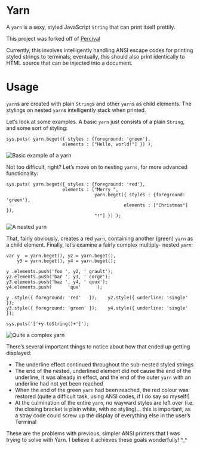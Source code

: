 Yarn
====
A `yarn` is a sexy, styled JavaScript `String` that can print itself prettily.

This project was forked off of [Percival][]

Currently, this involves intelligently handling ANSI escape codes for printing
styled strings to terminals; eventually, this should also print identically to
HTML source that can be injected into a document.

  [Percival]: http://github.com/elliottcable/Percival "Pompous pretty-printer"

Usage
=====
`yarn`s are created with plain `String`s and other `yarn`s as child elements.
The stylings on nested `yarn`s intelligently stack when printed.

Let’s look at some examples. A basic `yarn` just consists of a plain `String`,
and some sort of styling:

    sys.puts( yarn.beget({ styles : {foreground: 'green'},
                         elements : ["Hello, world!"] }) );
![Basic example of a `yarn`][basic]

Not too difficult, right? Let’s move on to nesting `yarns`, for more advanced
functionality:

    sys.puts( yarn.beget({ styles : {foreground: 'red'},
                         elements : ["Merry ",
                                     yarn.beget({ styles : {foreground: 'green'},
                                                elements : ["Christmas"] }),
                                     "!"] }) );
![A nested `yarn`][nested]

That, fairly obviously, creates a red `yarn`, containing another (green)
`yarn` as a child element. Finally, let’s examine a fairly complex multiply-
nested `yarn`:

    var y  = yarn.beget(), y2 = yarn.beget(),
        y3 = yarn.beget(), y4 = yarn.beget();
    
    y .elements.push('foo ', y2, ' grault');
    y2.elements.push('bar ', y3, ' corge');
    y3.elements.push('baz ', y4, ' quux');
    y4.elements.push(      'qux'      );
    
    y .style({ foreground: 'red'   });    y2.style({ underline: 'single' });
    y3.style({ foreground: 'green' });    y4.style({ underline: 'single' });
    
    sys.puts('['+y.toString()+']');
![Quite a complex `yarn`][complex]

There’s several important things to notice about how that ended up getting
displayed:

- The underline effect continued throughout the sub-nested styled strings
- The end of the nested, underlined element did *not* cause the end of the
  underline, it was already in effect, and the end of the outer `yarn` with an
  underline had not yet been reached
- When the end of the green `yarn` had been reached, the red colour was
  restored (quite a difficult task, using ANSI codes, if I do say so myself!)
- At the culmination of the entire `yarn`, no wayward styles are left over
  (i.e. the closing bracket is plain white, with no styling)… this is
  important, as a stray code could screw up the display of everything else in
  the user’s Terminal

These are the problems with previous, simpler ANSI printers that I was trying
to solve with Yarn. I believe it achieves these goals wonderfully! ^_^

  [basic]: http://github.com/elliottcable/Yarn/raw/Master/examples/basic.png
  [nested]: http://github.com/elliottcable/Yarn/raw/Master/examples/nested.png
  [complex]: http://github.com/elliottcable/Yarn/raw/Master/examples/complex.png
